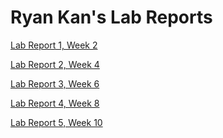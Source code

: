 # Ryan Kan's Lab Reports
[Lab Report 1, Week 2](https://rkangh.github.io/cse15l-lab-reports/lab-report-1-week-2.html)
<br>

[Lab Report 2, Week 4](https://rkangh.github.io/cse15l-lab-reports/lab-report-2-week-4.html)
<br>

[Lab Report 3, Week 6](https://rkangh.github.io/cse15l-lab-reports/lab-report-3-week-6.html)
<br>

[Lab Report 4, Week 8](https://rkangh.github.io/cse15l-lab-reports/lab-report-4-week-8.html)
<br>

[Lab Report 5, Week 10](https://rkangh.github.io/cse15l-lab-reports/lab-report-5-week-10.html)
